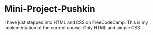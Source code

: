 # Mini-Project-Pushkin
I have just stepped into HTML and CSS on FreeCodeCamp. This is my implementation of the current course. Only HTML and simple CSS.
